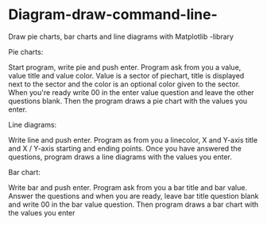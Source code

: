 # Diagram-draw-command-line-
Draw pie charts, bar charts and line diagrams with Matplotlib -library

Pie charts:

Start program, write pie and push enter. Program ask from you a value, value title and value color. Value is a sector of piechart,
title is displayed next to the sector and the color is an optional color given to the sector.
When you're ready write 00 in the enter value question and leave the other questions blank.
Then the program draws a pie chart with the values you enter.

Line diagrams:

Write line and push enter. Program as from you a linecolor, X and Y-axis title and X / Y-axis starting and ending points.
Once you have answered the questions, program draws a line diagrams with the values you enter.

Bar chart:

Write bar and push enter. Program ask from you a bar title and bar value. Answer the questions and when you are ready, leave bar title question
blank and write 00 in the bar value question. Then program draws a bar chart with the values you enter
